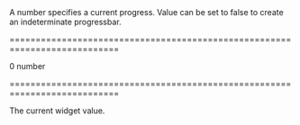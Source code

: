 <!--**
/*-------------------------------------------
    Auto-generated file. Do not modify.
-------------------------------------------

**-->
<!--d-->A number specifies a current progress. Value can be set to false to create an indeterminate progressbar.<!--/d-->
===========================================================================
<!--default-->0<!--/default-->
<!--type-->number<!--/type-->
===========================================================================

<!--shortDescription-->
The current widget value.
<!--/shortDescription-->

<!--fullDescription-->

<!--/fullDescription-->